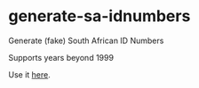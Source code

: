 # generate-sa-idnumbers
Generate (fake) South African ID Numbers

Supports years beyond 1999

Use it [here](https://appfactoryza.github.io/generate-sa-idnumbers/).
